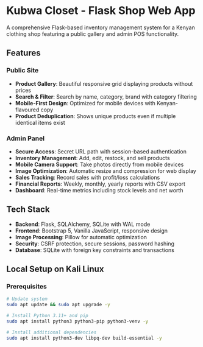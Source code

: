 # Kubwa Closet - Flask Shop Web App

A comprehensive Flask-based inventory management system for a Kenyan clothing shop featuring a public gallery and admin POS functionality.

## Features

### Public Site
- **Product Gallery**: Beautiful responsive grid displaying products without prices
- **Search & Filter**: Search by name, category, brand with category filtering
- **Mobile-First Design**: Optimized for mobile devices with Kenyan-flavoured copy
- **Product Deduplication**: Shows unique products even if multiple identical items exist

### Admin Panel
- **Secure Access**: Secret URL path with session-based authentication
- **Inventory Management**: Add, edit, restock, and sell products
- **Mobile Camera Support**: Take photos directly from mobile devices
- **Image Optimization**: Automatic resize and compression for web display
- **Sales Tracking**: Record sales with profit/loss calculations
- **Financial Reports**: Weekly, monthly, yearly reports with CSV export
- **Dashboard**: Real-time metrics including stock levels and net worth

## Tech Stack

- **Backend**: Flask, SQLAlchemy, SQLite with WAL mode
- **Frontend**: Bootstrap 5, Vanilla JavaScript, responsive design
- **Image Processing**: Pillow for automatic optimization
- **Security**: CSRF protection, secure sessions, password hashing
- **Database**: SQLite with foreign key constraints and transactions

## Local Setup on Kali Linux

### Prerequisites

```bash
# Update system
sudo apt update && sudo apt upgrade -y

# Install Python 3.11+ and pip
sudo apt install python3 python3-pip python3-venv -y

# Install additional dependencies
sudo apt install python3-dev libpq-dev build-essential -y
